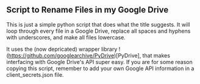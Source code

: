 ## Script to Rename Files in my Google Drive

This is just a simple python script that does what the title suggests.
It will loop through every file in a Google Drive, replace all spaces and hyphens with underscores, and make all files lowercase.

It uses the (now depricated) wrapper library !(https://github.com/googlearchive/PyDrive)[PyDrive], that makes interfacing with Google Drive's API super easy.
If you are for some reason copying this script, remember to add your own Google API information in a client_secrets.json file.
